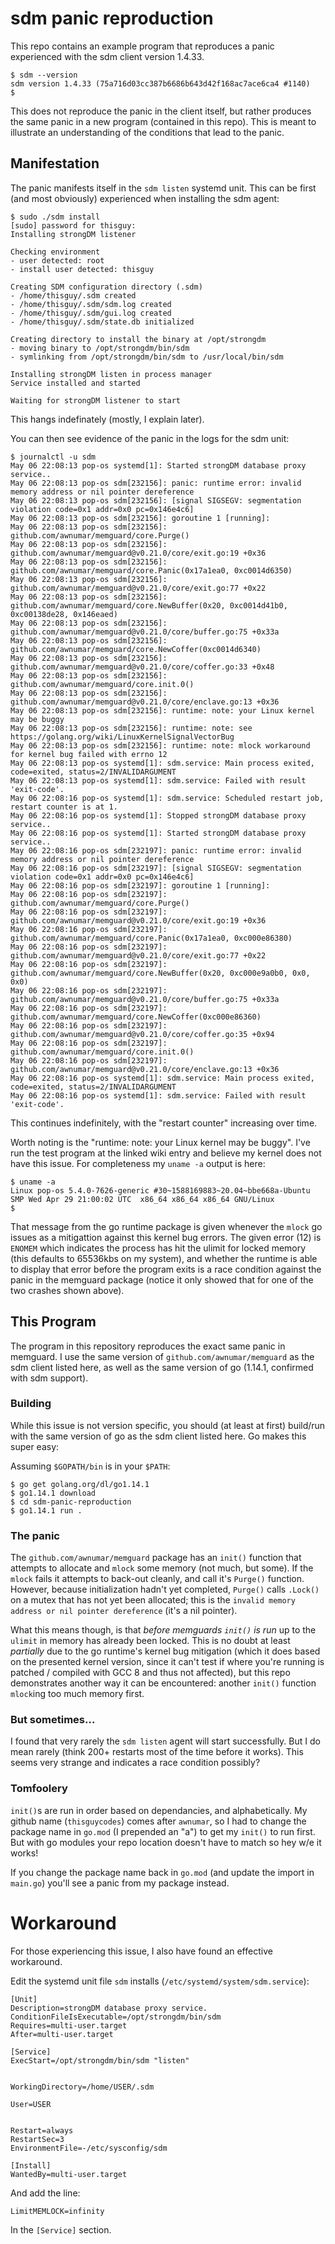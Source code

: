 # sdm panic reproduction
This repo contains an example program that reproduces a panic experienced with the sdm client version 1.4.33.

```shell
$ sdm --version
sdm version 1.4.33 (75a716d03cc387b6686b643d42f168ac7ace6ca4 #1140)
$
```

This does not reproduce the panic in the client itself, but rather produces the same panic in a new program (contained in this repo). This is meant to illustrate an understanding of the conditions that lead to the panic.

## Manifestation
The panic manifests itself in the `sdm listen` systemd unit. This can be first (and most obviously) experienced when installing the sdm agent:
```shell
$ sudo ./sdm install
[sudo] password for thisguy: 
Installing strongDM listener

Checking environment
- user detected: root
- install user detected: thisguy

Creating SDM configuration directory (.sdm)
- /home/thisguy/.sdm created
- /home/thisguy/.sdm/sdm.log created
- /home/thisguy/.sdm/gui.log created
- /home/thisguy/.sdm/state.db initialized

Creating directory to install the binary at /opt/strongdm
- moving binary to /opt/strongdm/bin/sdm
- symlinking from /opt/strongdm/bin/sdm to /usr/local/bin/sdm

Installing strongDM listen in process manager
Service installed and started

Waiting for strongDM listener to start

```
This hangs indefinately (mostly, I explain later).

You can then see evidence of the panic in the logs for the sdm unit:
```shell
$ journalctl -u sdm
May 06 22:08:13 pop-os systemd[1]: Started strongDM database proxy service..
May 06 22:08:13 pop-os sdm[232156]: panic: runtime error: invalid memory address or nil pointer dereference
May 06 22:08:13 pop-os sdm[232156]: [signal SIGSEGV: segmentation violation code=0x1 addr=0x0 pc=0x146e4c6]
May 06 22:08:13 pop-os sdm[232156]: goroutine 1 [running]:
May 06 22:08:13 pop-os sdm[232156]: github.com/awnumar/memguard/core.Purge()
May 06 22:08:13 pop-os sdm[232156]:         github.com/awnumar/memguard@v0.21.0/core/exit.go:19 +0x36
May 06 22:08:13 pop-os sdm[232156]: github.com/awnumar/memguard/core.Panic(0x17a1ea0, 0xc0014d6350)
May 06 22:08:13 pop-os sdm[232156]:         github.com/awnumar/memguard@v0.21.0/core/exit.go:77 +0x22
May 06 22:08:13 pop-os sdm[232156]: github.com/awnumar/memguard/core.NewBuffer(0x20, 0xc0014d41b0, 0xc00138de28, 0x146eaed)
May 06 22:08:13 pop-os sdm[232156]:         github.com/awnumar/memguard@v0.21.0/core/buffer.go:75 +0x33a
May 06 22:08:13 pop-os sdm[232156]: github.com/awnumar/memguard/core.NewCoffer(0xc0014d6340)
May 06 22:08:13 pop-os sdm[232156]:         github.com/awnumar/memguard@v0.21.0/core/coffer.go:33 +0x48
May 06 22:08:13 pop-os sdm[232156]: github.com/awnumar/memguard/core.init.0()
May 06 22:08:13 pop-os sdm[232156]:         github.com/awnumar/memguard@v0.21.0/core/enclave.go:13 +0x36
May 06 22:08:13 pop-os sdm[232156]: runtime: note: your Linux kernel may be buggy
May 06 22:08:13 pop-os sdm[232156]: runtime: note: see https://golang.org/wiki/LinuxKernelSignalVectorBug
May 06 22:08:13 pop-os sdm[232156]: runtime: note: mlock workaround for kernel bug failed with errno 12
May 06 22:08:13 pop-os systemd[1]: sdm.service: Main process exited, code=exited, status=2/INVALIDARGUMENT
May 06 22:08:13 pop-os systemd[1]: sdm.service: Failed with result 'exit-code'.
May 06 22:08:16 pop-os systemd[1]: sdm.service: Scheduled restart job, restart counter is at 1.
May 06 22:08:16 pop-os systemd[1]: Stopped strongDM database proxy service..
May 06 22:08:16 pop-os systemd[1]: Started strongDM database proxy service..
May 06 22:08:16 pop-os sdm[232197]: panic: runtime error: invalid memory address or nil pointer dereference
May 06 22:08:16 pop-os sdm[232197]: [signal SIGSEGV: segmentation violation code=0x1 addr=0x0 pc=0x146e4c6]
May 06 22:08:16 pop-os sdm[232197]: goroutine 1 [running]:
May 06 22:08:16 pop-os sdm[232197]: github.com/awnumar/memguard/core.Purge()
May 06 22:08:16 pop-os sdm[232197]:         github.com/awnumar/memguard@v0.21.0/core/exit.go:19 +0x36
May 06 22:08:16 pop-os sdm[232197]: github.com/awnumar/memguard/core.Panic(0x17a1ea0, 0xc000e86380)
May 06 22:08:16 pop-os sdm[232197]:         github.com/awnumar/memguard@v0.21.0/core/exit.go:77 +0x22
May 06 22:08:16 pop-os sdm[232197]: github.com/awnumar/memguard/core.NewBuffer(0x20, 0xc000e9a0b0, 0x0, 0x0)
May 06 22:08:16 pop-os sdm[232197]:         github.com/awnumar/memguard@v0.21.0/core/buffer.go:75 +0x33a
May 06 22:08:16 pop-os sdm[232197]: github.com/awnumar/memguard/core.NewCoffer(0xc000e86360)
May 06 22:08:16 pop-os sdm[232197]:         github.com/awnumar/memguard@v0.21.0/core/coffer.go:35 +0x94
May 06 22:08:16 pop-os sdm[232197]: github.com/awnumar/memguard/core.init.0()
May 06 22:08:16 pop-os sdm[232197]:         github.com/awnumar/memguard@v0.21.0/core/enclave.go:13 +0x36
May 06 22:08:16 pop-os systemd[1]: sdm.service: Main process exited, code=exited, status=2/INVALIDARGUMENT
May 06 22:08:16 pop-os systemd[1]: sdm.service: Failed with result 'exit-code'.
```
This continues indefinitely, with the "restart counter" increasing over time.

Worth noting is the "runtime: note: your Linux kernel may be buggy". I've run the test program at the linked wiki entry and believe my kernel does not have this issue. For completeness my `uname -a` output is here:
```shell
$ uname -a
Linux pop-os 5.4.0-7626-generic #30~1588169883~20.04~bbe668a-Ubuntu SMP Wed Apr 29 21:00:02 UTC  x86_64 x86_64 x86_64 GNU/Linux
$
```
That message from the go runtime package is given whenever the `mlock` go issues as a mitigattion against this kernel bug errors. The given error (12) is `ENOMEM` which indicates the process has hit the ulimit for locked memory (this defaults to 65536kbs on my system), and whether the runtime is able to display that error before the program exits is a race condition against the panic in the memguard package (notice it only showed that for one of the two crashes shown above).

## This Program
The program in this repository reproduces the exact same panic in memguard. I use the same version of `github.com/awnumar/memguard` as the sdm client listed here, as well as the same version of go (1.14.1, confirmed with sdm support).

### Building
While this issue is not version specific, you should (at least at first) build/run with the same version of go as the sdm client listed here. Go makes this super easy:

Assuming `$GOPATH/bin` is in your `$PATH`:
```shell
$ go get golang.org/dl/go1.14.1
$ go1.14.1 download
$ cd sdm-panic-reproduction
$ go1.14.1 run .
```

### The panic
The `github.com/awnumar/memguard` package has an `init()` function that attempts to allocate and `mlock` some memory (not much, but some). If the `mlock` fails it attempts to back-out cleanly, and call it's `Purge()` function. However, because initialization hadn't yet completed, `Purge()` calls `.Lock()` on a mutex that has not yet been allocated; this is the `invalid memory address or nil pointer dereference` (it's a nil pointer).

What this means though, is that *before memguards `init()` is run* up to the `ulimit` in memory has already been locked. This is no doubt at least *partially* due to the go runtime's kernel bug mitigation (which it does based on the presented kernel version, since it can't test if where you're running is patched / compiled with GCC 8 and thus not affected), but this repo demonstrates another way it can be encountered: another `init()` function `mlock`ing too much memory first.

### But sometimes...
I found that very rarely the `sdm listen` agent will start successfully. But I do mean rarely (think 200+ restarts most of the time before it works). This seems very strange and indicates a race condition possibly?

### Tomfoolery
`init()`s are run in order based on dependancies, and alphabetically. My github name (`thisguycodes`) comes after `awnumar`, so I had to change the package name in `go.mod` (I prepended an "a") to get my `init()` to run first. But with go modules your repo location doesn't have to match so hey w/e it works!

If you change the package name back in `go.mod` (and update the import in `main.go`) you'll see a panic from my package instead.

# Workaround
For those experiencing this issue, I also have found an effective workaround.

Edit the systemd unit file `sdm` installs (`/etc/systemd/system/sdm.service`):
```
[Unit]
Description=strongDM database proxy service.
ConditionFileIsExecutable=/opt/strongdm/bin/sdm
Requires=multi-user.target
After=multi-user.target

[Service]
ExecStart=/opt/strongdm/bin/sdm "listen"


WorkingDirectory=/home/USER/.sdm

User=USER


Restart=always
RestartSec=3
EnvironmentFile=-/etc/sysconfig/sdm

[Install]
WantedBy=multi-user.target
```

And add the line:
```
LimitMEMLOCK=infinity
```
In the `[Service]` section.